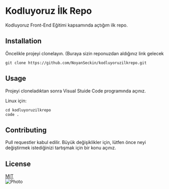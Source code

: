 # Kodluyoruz İlk Repo

Kodluyoruz Front-End Eğitimi kapsamında açtığım ilk repo.

## Installation

Öncelikle projeyi clonelayın. (Buraya sizin reponuzdan aldığınız link gelecek

`git clone https://github.com/NoyanSeckin/kodluyoruzilkrepo.git`

## Usage

Projeyi cloneladıktan sonra Visual Stuide Code programında açınız.

Linux için:

`cd kodluyoruzilkrepo` \
`code .`

## Contributing

Pull requestler kabul edilir. Büyük değişiklikler için, lütfen önce neyi değiştirmek istediğinizi tartışmak için bir konu açınız.

## License

[MIT](https://www.mit.edu/) \
![Photo](https://i.ibb.co/dQZLtbp/ss.png)
